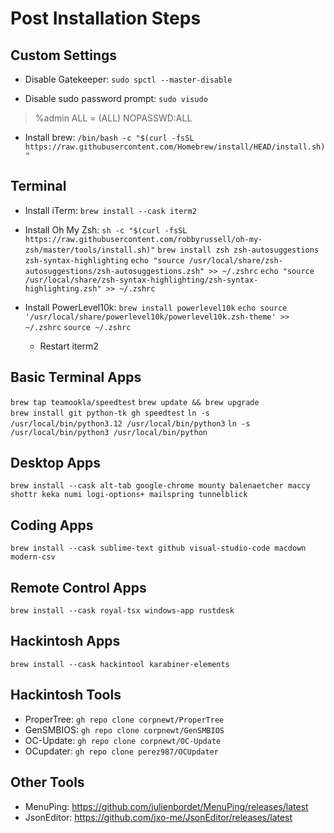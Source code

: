 # Post Installation Steps
## Custom Settings
* Disable Gatekeeper: `sudo spctl --master-disable`

* Disable sudo password prompt: `sudo visudo`
> %admin          ALL = (ALL) NOPASSWD:ALL

* Install brew: `/bin/bash -c "$(curl -fsSL https://raw.githubusercontent.com/Homebrew/install/HEAD/install.sh)"`
 

## Terminal
* Install iTerm: `brew install --cask iterm2`

* Install Oh My Zsh:
`sh -c "$(curl -fsSL https://raw.githubusercontent.com/robbyrussell/oh-my-zsh/master/tools/install.sh)"`
`brew install zsh zsh-autosuggestions zsh-syntax-highlighting`
`echo "source /usr/local/share/zsh-autosuggestions/zsh-autosuggestions.zsh" >> ~/.zshrc`
`echo "source /usr/local/share/zsh-syntax-highlighting/zsh-syntax-highlighting.zsh" >> ~/.zshrc`

* Install PowerLevel10k:
`brew install powerlevel10k`
`echo source '/usr/local/share/powerlevel10k/powerlevel10k.zsh-theme' >> ~/.zshrc`
`source ~/.zshrc`

	* Restart iterm2

## Basic Terminal Apps
`brew tap teamookla/speedtest`
`brew update && brew upgrade`                                                                                                                           
`brew install git python-tk gh speedtest`
`ln -s /usr/local/bin/python3.12 /usr/local/bin/python3`
`ln -s /usr/local/bin/python3 /usr/local/bin/python`

## Desktop Apps
`brew install --cask alt-tab google-chrome mounty balenaetcher maccy shottr keka numi logi-options+ mailspring tunnelblick`

## Coding Apps
`brew install --cask sublime-text github visual-studio-code macdown modern-csv`

## Remote Control Apps
`brew install --cask royal-tsx windows-app rustdesk`

## Hackintosh Apps
`brew install --cask hackintool karabiner-elements`

## Hackintosh Tools
* ProperTree: `gh repo clone corpnewt/ProperTree`
* GenSMBIOS: `gh repo clone corpnewt/GenSMBIOS`
* OC-Update: `gh repo clone corpnewt/OC-Update`
* OCupdater: `gh repo clone perez987/OCUpdater`

## Other Tools
* MenuPing: https://github.com/julienbordet/MenuPing/releases/latest
* JsonEditor: https://github.com/jxo-me/JsonEditor/releases/latest